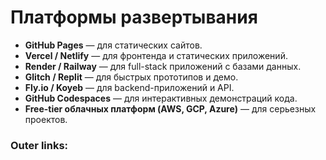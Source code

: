 
# Платформы развертывания

- **GitHub Pages** — для статических сайтов.
- **Vercel / Netlify** — для фронтенда и статических приложений.
- **Render / Railway** — для full-stack приложений с базами данных.
- **Glitch / Replit** — для быстрых прототипов и демо.
- **Fly.io / Koyeb** — для backend-приложений и API.
- **GitHub Codespaces** — для интерактивных демонстраций кода.
- **Free-tier облачных платформ (AWS, GCP, Azure)** — для серьезных проектов.

### Outer links:


